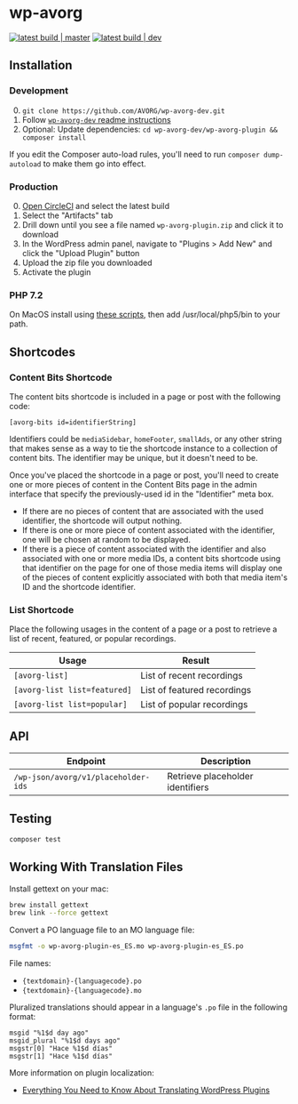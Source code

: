 # wp-avorg

[![latest build | master](https://img.shields.io/badge/latest%20build-master-75d60d)](https://wp-avorg-plugin-master.surge.sh/wp-avorg-plugin.zip)
[![latest build | dev](https://img.shields.io/badge/latest%20build-dev-f39f37)](https://wp-avorg-plugin-dev.surge.sh/wp-avorg-plugin.zip)

## Installation

### Development

0. `git clone https://github.com/AVORG/wp-avorg-dev.git`
0. Follow [`wp-avorg-dev` readme instructions](https://github.com/AVORG/wp-avorg-dev)
0. Optional: Update dependencies: `cd wp-avorg-dev/wp-avorg-plugin && composer install`

If you edit the Composer auto-load rules, you'll need to run `composer dump-autoload` to make them go into effect.

### Production

0. [Open CircleCI](https://circleci.com/gh/avorg/wp-avorg-plugin) and select the latest build
0. Select the "Artifacts" tab
0. Drill down until you see a file named `wp-avorg-plugin.zip` and click it to download
0. In the WordPress admin panel, navigate to "Plugins > Add New" and click the "Upload Plugin" button
0. Upload the zip file you downloaded
0. Activate the plugin

### PHP 7.2

On MacOS install using [these scripts](https://php-osx.liip.ch/), then add /usr/local/php5/bin to your path.

## Shortcodes

### Content Bits Shortcode

The content bits shortcode is included in a page or post with the following code:

```
[avorg-bits id=identifierString]
```

Identifiers could be `mediaSidebar`, `homeFooter`, `smallAds`, or any other string that makes sense as a way to 
tie the shortcode instance to a collection of content bits. The identifier may be unique, but it doesn't need to be.

Once you've placed the shortcode in a page or post, you'll need to create one or more pieces of content in the Content
Bits page in the admin interface that specify the previously-used id in the "Identifier" meta box.

- If there are no pieces of content that are associated with the used identifier, the shortcode will output nothing.
- If there is one or more piece of content associated with the identifier, one will be chosen at random to be displayed.
- If there is a piece of content associated with the identifier and also associated with one or more media IDs, a
  content bits shortcode using that identifier on the page for one of those media items will display one of the pieces
  of content explicitly associated with both that media item's ID and the shortcode identifier.

### List Shortcode

Place the following usages in the content of a page or a post to retrieve a list of recent, featured, or popular 
recordings.

Usage                        | Result
-----------------------------|--------------------------------
`[avorg-list]`               | List of recent recordings
`[avorg-list list=featured]` | List of featured recordings
`[avorg-list list=popular]`  | List of popular recordings

## API

Endpoint                                                            | Description
--------------------------------------------------------------------|------------------------------------
`/wp-json/avorg/v1/placeholder-ids`                                 | Retrieve placeholder identifiers

## Testing

```bash
composer test
```

## Working With Translation Files

Install gettext on your mac:

```bash
brew install gettext
brew link --force gettext
```

Convert a PO language file to an MO language file:

```bash
msgfmt -o wp-avorg-plugin-es_ES.mo wp-avorg-plugin-es_ES.po
```

File names:

- `{textdomain}-{languagecode}.po`
- `{textdomain}-{languagecode}.mo`

Pluralized translations should appear in a language's `.po` file in the following format:

```po
msgid "%1$d day ago"
msgid_plural "%1$d days ago"
msgstr[0] "Hace %1$d días"
msgstr[1] "Hace %1$d días"
```

More information on plugin localization:

- [Everything You Need to Know About Translating WordPress Plugins](https://premium.wpmudev.org/blog/translating-wordpress-plugins/)